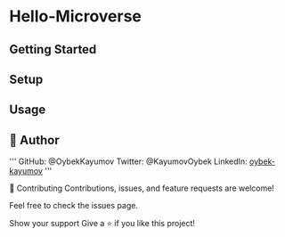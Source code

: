 # Hello-Microverse

## Getting Started

## Setup
## Usage

## 👤 Author
'''
GitHub: @OybekKayumov
Twitter: @KayumovOybek
LinkedIn: [oybek-kayumov](https://www.linkedin.com/in/oybek-kayumov-54a8485b/)
'''



🤝 Contributing
Contributions, issues, and feature requests are welcome!

Feel free to check the issues page.

Show your support
Give a ⭐️ if you like this project!
